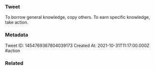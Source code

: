 ### Tweet
To borrow general knowledge, copy others.
To earn specific knowledge, take action.

### Metadata
Tweet ID: 1454769367804039173
Created At: 2021-10-31T11:17:00.000Z
#action

### Related

